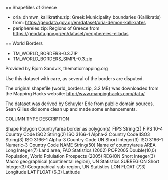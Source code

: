 == Shapefiles of Greece

- oria_dhmwn_kallikraths.zip: Greek Municipality boundaries (Kallikratis) from: https://geodata.gov.gr/en/dataset/oria-demon-kallikrates
- periphereies.zip: Regions of Greece from https://geodata.gov.gr/en/dataset/periphereies-elladas

== World Borders

- TM_WORLD_BORDERS-0.3.ZIP 
- TM_WORLD_BORDERS_SIMPL-0.3.zip

Provided by Bjorn Sandvik, thematicmapping.org

Use this dataset with care, as several of the borders are disputed.

The original shapefile (world_borders.zip, 3.2 MB) was downloaded from the Mapping Hacks website:
http://www.mappinghacks.com/data/

The dataset was derived by Schuyler Erle from public domain sources.
Sean Gilles did some clean up and made some enhancements.


COLUMN		TYPE			DESCRIPTION

Shape		Polygon			Country/area border as polygon(s)
FIPS		String(2)		FIPS 10-4 Country Code
ISO2		String(2)		ISO 3166-1 Alpha-2 Country Code
ISO3		String(3)		ISO 3166-1 Alpha-3 Country Code
UN		Short Integer(3)	ISO 3166-1 Numeric-3 Country Code 
NAME		String(50)		Name of country/area
AREA		Long Integer(7)		Land area, FAO Statistics (2002) 
POP2005		Double(10,0)	 	Population, World Polulation Prospects (2005)
REGION		Short Integer(3) 	Macro geographical (continental region), UN Statistics
SUBREGION	Short Integer(3)	Geogrpahical sub-region, UN Statistics
LON		FLOAT (7,3)		Longitude
LAT		FLOAT (6,3)		Latitude


